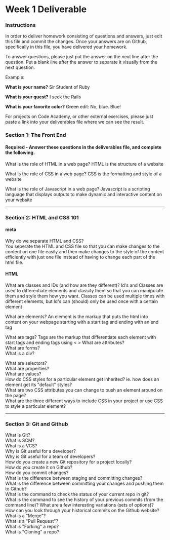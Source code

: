 # Week 1 Deliverable  

### Instructions  

In order to deliver homework consisting of questions and answers, just edit this file and commit the changes.  Once your answers are on Github, specifically in this file, you have delivered your homework.  
  
To answer questions, please just put the answer on the next line after the question.  Put a blank line after the answer to separate it visually from the next question.  

Example:  

**What is your name?**
Sir Student of Ruby

**What is your quest?**
I seek the Rails  

**What is your favorite color?**
~~Green~~ edit:  No, blue.  Blue!  

For projects on Code Academy, or other external exercises, please just paste a link into your deliverables file where we can see the result.  

### Section 1: The Front End
#### Required - Answer these questions in the deliverables file, and complete the following. 

What is the role of HTML in a web page?  HTML is the structure of a website  

What is the role of CSS in a web page?  CSS is the formatting and style of a website  

What is the role of Javascript in a web page?  Javascript is a scripting language that displays outputs to make dynamic and interactive content on your website

---

### Section 2: HTML and CSS 101

#### meta
Why do we separate HTML and CSS?  
You seperate the HTML and CSS file so that you can make changes to the content on one file easily and then make changes to the style of the content efficiently with just one file instead of having to change each part of the html file.  

#### HTML
What are classes and IDs (and how are they different)?  Id's and Classes are used to differentiate elements and classify them so that you can manipulate them and style them how you want. Classes can be used multiple times with different elements, but Id's can (should) only be used once with a certain element  

What are elements?  An element is the markup that puts the html into content on your webpage starting with a start tag and ending with an end tag    

What are tags?  Tags are the markup that differentiate each element with start tags and ending tags using < >
What are attributes?  
What are forms?  
What is a div?  

What are selectors?  
What are properties?  
What are values?  
How do CSS styles for a particular element get inherited? ie. how does an element get its "default" styles?  
What are two CSS attributes you can change to push an element around on the page?  
What are the three different ways to include CSS in your project or use CSS to style a particular element?  

---
### Section 3: Git and Github  
What is Git?  
What is SCM?  
What is a VCS?  
Why is Git useful for a developer?  
Why is Git useful for a team of developers?  
How do you create a new Git repository for a project locally?  
How do you create it on Github?  
How do you commit changes?  
What is the difference between staging and committing changes?  
What is the difference between committing your changes and pushing them to Github?  
What is the command to check the status of your current repo in git?  
What is the command to see the history of your previous commits (from the command line)?  What are a few interesting variations (sets of options)?  
How can you look through your historical commits on the Github website?  
What is a "Merge"?  
What is a "Pull Request"?  
What is "Forking" a repo?  
What is "Cloning" a repo?  
